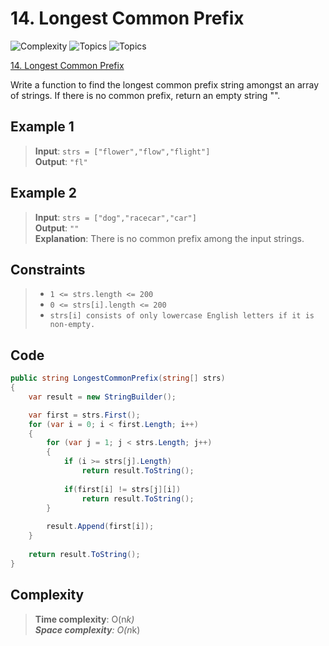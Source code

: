 # 14. Longest Common Prefix

![Complexity](https://img.shields.io/badge/easy-green)
![Topics](https://img.shields.io/badge/string-blue)
![Topics](https://img.shields.io/badge/trie-blue)

[14. Longest Common Prefix](https://leetcode.com/problems/longest-common-prefix/description/)

Write a function to find the longest common prefix string amongst an array of strings. If there is no common prefix,
return an empty string "".

## Example 1

> **Input**: `strs = ["flower","flow","flight"]`  
> **Output**: `"fl"`

## Example 2

> **Input**: `strs = ["dog","racecar","car"]`  
> **Output**: `""`  
> **Explanation**: There is no common prefix among the input strings.

## Constraints

> - `1 <= strs.length <= 200`
> - `0 <= strs[i].length <= 200`
> - `strs[i] consists of only lowercase English letters if it is non-empty.`

## Code

```csharp
public string LongestCommonPrefix(string[] strs)
{
    var result = new StringBuilder();

    var first = strs.First();
    for (var i = 0; i < first.Length; i++)
    {
        for (var j = 1; j < strs.Length; j++)
        {
            if (i >= strs[j].Length)
                return result.ToString();
            
            if(first[i] != strs[j][i])
                return result.ToString();
        }
        
        result.Append(first[i]);
    }
    
    return result.ToString();
}
```

## Complexity

> **Time complexity**: O(n*k)  
> **Space complexity**: O(n*k)